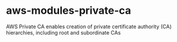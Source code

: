 # aws-modules-private-ca
AWS Private CA enables creation of private certificate authority (CA) hierarchies, including root and subordinate CAs
